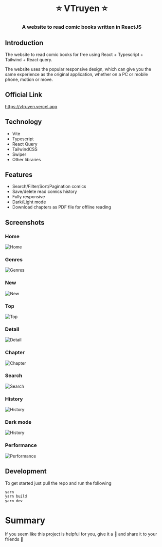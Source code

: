 <h1 align= center><b>⭐️ VTruyen ⭐️</b></h1>
<h3 align = center> A website to read comic books written in ReactJS </h3>

## Introduction

The website to read comic books for free using React + Typescript + Tailwind + React query.

The website uses the popular responsive design, which can give you the same experience as the original application, whether on a PC or mobile phone, motion or move.


## Official Link

https://vtruyen.vercel.app

## Technology

- Vite
- Typescript
- React Query
- TailwindCSS
- Swiper
- Other libraries

## Features

- Search/Filter/Sort/Pagination comics
- Save/delete read comics history
- Fully responsive
- Dark/Light mode
- Download chapters as PDF file for offline reading

## Screenshots

### Home
![Home](/assets/img/demo-home.webp)

### Genres
![Genres](/assets/img/demo-genres.webp)

### New
![New](/assets/img/demo-new.webp)

### Top
![Top](/assets/img/demo-top.webp)

### Detail
![Detail](/assets/img/demo-detail.webp)

### Chapter
![Chapter](/assets/img/demo-chapter.webp)

### Search
![Search](/assets/img/demo-search.webp)

### History
![History](/assets/img/demo-history.webp)

### Dark mode
![History](/assets/img/demo-dark.webp)

### Performance
![Performance](/assets/img/demo-performance.webp)

## Development

To get started just pull the repo and run the following

```bash
yarn
yarn build
yarn dev
```

# Summary

If you seem like this project is helpful for you, give it a 🌟 and share it to your friends 💖
